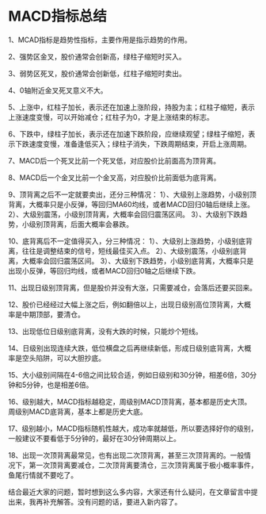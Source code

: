 # MACD指标总结
[MACD指标总结]: (https://articles.zsxq.com/id_03l0f4gevfvh.html)
[url]: (https://t.zsxq.com/6I2rVvf)

1、MCAD指标是趋势性指标，主要作用是指示趋势的作用。

2、强势区金叉，股价通常会创新高，绿柱子缩短时买入。

3、弱势区死叉，股价通常会创新低，红柱子缩短时卖出。

4、0轴附近金叉死叉意义不大。

5、上涨中，红柱子加长，表示还在加速上涨阶段，持股为主；红柱子缩短，表示上涨速度变慢，可以开始减仓；红柱子为0，才是上涨结束的标志。

6、下跌中，绿柱子加长，表示还在加速下跌阶段，应继续观望；绿柱子缩短，表示下跌速度变慢，准备逢低买入；绿柱子消失，下跌周期结束，开启上涨周期。

7、MACD后一个死叉比前一个死叉低，对应股价比前面高为顶背离。

8、MACD后一个金叉比前一个金叉高，对应股价比前面低为底背离。

9、顶背离之后不一定就要卖出，还分三种情况：
1）、大级别上涨趋势，小级别顶背离，大概率只是小反弹，等回归MA60均线，或者MACD回归0轴后继续上涨。
2）、大级别震荡，小级别顶背离，大概率会回归震荡区间。
3）、大级别下跌趋势，小级别顶背离，后面大概率会暴跌。

10、底背离后不一定值得买入，分三种情况：
1）、大级别上涨趋势，小级别底背离，往往是调整结束的信号，短线最佳买入点。
2）、大级别震荡，小级别底背离，大概率会回归震荡区间。
3）、大级别下跌趋势，小级别底背离，大概率只是出现小反弹，等回归均线，或者MACD回归0轴之后继续下跌。

11、出现日级别顶背离，但是股价并没有大涨，只需要减仓，会落后还要买回来。

12、股价已经经过大幅上涨之后，例如翻倍以上，出现日级别高位顶背离，大概率是中期顶部，要清仓。

13、出现低位日级别底背离，没有大跌的时候，只能炒个短线。

14、日级别出现连续大跌，低位横盘之后再继续新低，形成日级别底背离，大概率是空头陷阱，可以大胆抄底。

15、大小级别间隔在4-6倍之间比较合适，例如日级别和30分钟，相差6倍，30分钟和5分钟，也是相差6倍。

16、级别越大，MACD指标越稳定，周级别MACD顶背离，基本都是历史大顶。周级别MACD底背离，基本上都是历史大底。

17、级别越小，MACD指标随机性越大，成功率就越低，所以要选择好你的级别，一般建议不要看低于5分钟的，最好在30分钟周期以上。

18、出现一次顶背离最常见，也有出现二次顶背离，甚至三次顶背离的。一般情况下，第一次顶背离要减仓，二次顶背离要清仓，三次顶背离属于极小概率事件，鱼尾行情就不要吃了。

结合最近大家的问题，暂时想到这么多内容，大家还有什么疑问，在文章留言中提出来，我再补充解答。没有问题的话，要进入新内容了。

